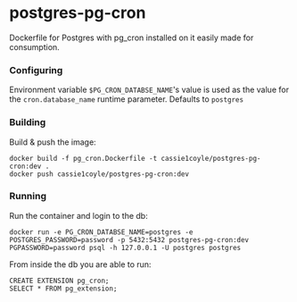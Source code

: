 # postgres-pg-cron

Dockerfile for Postgres with pg_cron installed on it easily made for consumption.

### Configuring

Environment variable `$PG_CRON_DATABSE_NAME`'s value is used as the value for the `cron.database_name` runtime parameter. Defaults to `postgres`

### Building

Build & push the image:
```shell
docker build -f pg_cron.Dockerfile -t cassie1coyle/postgres-pg-cron:dev .
docker push cassie1coyle/postgres-pg-cron:dev 
```

### Running

Run the container and login to the db:
```shell
docker run -e PG_CRON_DATABSE_NAME=postgres -e POSTGRES_PASSWORD=password -p 5432:5432 postgres-pg-cron:dev
PGPASSWORD=password psql -h 127.0.0.1 -U postgres postgres
```

From inside the db you are able to run:
```shell
CREATE EXTENSION pg_cron;
SELECT * FROM pg_extension;
```
